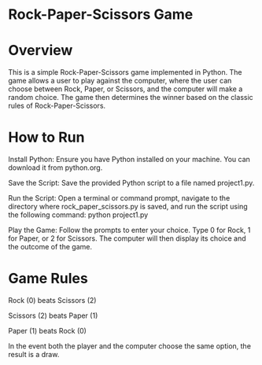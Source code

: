 # Rock-Paper-Scissors Game
# Overview
This is a simple Rock-Paper-Scissors game implemented in Python. The game allows a user to play against the computer, where the user can choose between Rock, Paper, or Scissors, and the computer will make a random choice. The game then determines the winner based on the classic rules of Rock-Paper-Scissors.
# How to Run
Install Python: Ensure you have Python installed on your machine. You can download it from python.org.

Save the Script: Save the provided Python script to a file named project1.py.

Run the Script: Open a terminal or command prompt, navigate to the directory where rock_paper_scissors.py is saved, and run the script using the following command:
python project1.py

Play the Game: Follow the prompts to enter your choice. Type 0 for Rock, 1 for Paper, or 2 for Scissors. The computer will then display its choice and the outcome of the game.

# Game Rules
Rock (0) beats Scissors (2)

Scissors (2) beats Paper (1)

Paper (1) beats Rock (0)

In the event both the player and the computer choose the same option, the result is a draw.
